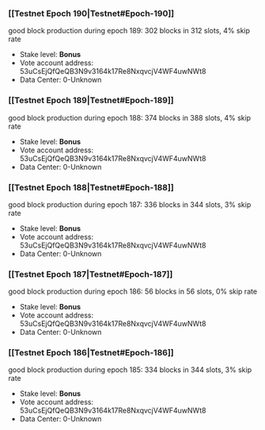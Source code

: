 ### [[Testnet Epoch 190|Testnet#Epoch-190]]
good block production during epoch 189: 302 blocks in 312 slots, 4% skip rate
* Stake level: **Bonus** 
* Vote account address: 53uCsEjQfQeQB3N9v3164k17Re8NxqvcjV4WF4uwNWt8
* Data Center: 0-Unknown
### [[Testnet Epoch 189|Testnet#Epoch-189]]
good block production during epoch 188: 374 blocks in 388 slots, 4% skip rate
* Stake level: **Bonus** 
* Vote account address: 53uCsEjQfQeQB3N9v3164k17Re8NxqvcjV4WF4uwNWt8
* Data Center: 0-Unknown
### [[Testnet Epoch 188|Testnet#Epoch-188]]
good block production during epoch 187: 336 blocks in 344 slots, 3% skip rate
* Stake level: **Bonus** 
* Vote account address: 53uCsEjQfQeQB3N9v3164k17Re8NxqvcjV4WF4uwNWt8
* Data Center: 0-Unknown
### [[Testnet Epoch 187|Testnet#Epoch-187]]
good block production during epoch 186: 56 blocks in 56 slots, 0% skip rate
* Stake level: **Bonus** 
* Vote account address: 53uCsEjQfQeQB3N9v3164k17Re8NxqvcjV4WF4uwNWt8
* Data Center: 0-Unknown
### [[Testnet Epoch 186|Testnet#Epoch-186]]
good block production during epoch 185: 334 blocks in 344 slots, 3% skip rate
* Stake level: **Bonus** 
* Vote account address: 53uCsEjQfQeQB3N9v3164k17Re8NxqvcjV4WF4uwNWt8
* Data Center: 0-Unknown